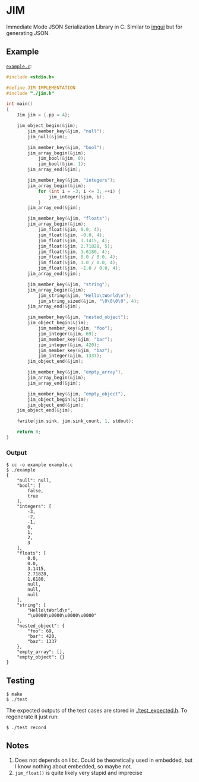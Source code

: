 # JIM

Immediate Mode JSON Serialization Library in C. Similar to [imgui](https://github.com/ocornut/imgui) but for generating JSON.

## Example

[`example.c`](./example.c):

```c
#include <stdio.h>

#define JIM_IMPLEMENTATION
#include "./jim.h"

int main()
{
    Jim jim = {.pp = 4};

    jim_object_begin(&jim);
        jim_member_key(&jim, "null");
        jim_null(&jim);

        jim_member_key(&jim, "bool");
        jim_array_begin(&jim);
            jim_bool(&jim, 0);
            jim_bool(&jim, 1);
        jim_array_end(&jim);

        jim_member_key(&jim, "integers");
        jim_array_begin(&jim);
            for (int i = -3; i <= 3; ++i) {
                jim_integer(&jim, i);
            }
        jim_array_end(&jim);

        jim_member_key(&jim, "floats");
        jim_array_begin(&jim);
            jim_float(&jim, 0.0, 4);
            jim_float(&jim, -0.0, 4);
            jim_float(&jim, 3.1415, 4);
            jim_float(&jim, 2.71828, 5);
            jim_float(&jim, 1.6180, 4);
            jim_float(&jim, 0.0 / 0.0, 4);
            jim_float(&jim, 1.0 / 0.0, 4);
            jim_float(&jim, -1.0 / 0.0, 4);
        jim_array_end(&jim);

        jim_member_key(&jim, "string");
        jim_array_begin(&jim);
            jim_string(&jim, "Hello\tWorld\n");
            jim_string_sized(&jim, "\0\0\0\0", 4);
        jim_array_end(&jim);

        jim_member_key(&jim, "nested_object");
        jim_object_begin(&jim);
            jim_member_key(&jim, "foo");
            jim_integer(&jim, 69);
            jim_member_key(&jim, "bar");
            jim_integer(&jim, 420);
            jim_member_key(&jim, "baz");
            jim_integer(&jim, 1337);
        jim_object_end(&jim);

        jim_member_key(&jim, "empty_array"),
        jim_array_begin(&jim);
        jim_array_end(&jim);

        jim_member_key(&jim, "empty_object"),
        jim_object_begin(&jim);
        jim_object_end(&jim);
    jim_object_end(&jim);

    fwrite(jim.sink, jim.sink_count, 1, stdout);

    return 0;
}
```

### Output

```console
$ cc -o example example.c
$ ./example
{
    "null": null,
    "bool": [
        false,
        true
    ],
    "integers": [
        -3,
        -2,
        -1,
        0,
        1,
        2,
        3
    ],
    "floats": [
        0.0,
        0.0,
        3.1415,
        2.71828,
        1.6180,
        null,
        null,
        null
    ],
    "string": [
        "Hello\tWorld\n",
        "\u0000\u0000\u0000\u0000"
    ],
    "nested_object": {
        "foo": 69,
        "bar": 420,
        "baz": 1337
    },
    "empty_array": [],
    "empty_object": {}
}
```

## Testing

```console
$ make
$ ./test
```

The expected outputs of the test cases are stored in [./test_expected.h](./test_expected.h). To regenerate it just run:

```console
$ ./test record
```

## Notes

1. Does not depends on libc. Could be theoretically used in embedded, but I know nothing about embedded, so maybe not.
2. `jim_float()` is quite likely very stupid and imprecise

<!-- TODO: document jimp.h here -->
